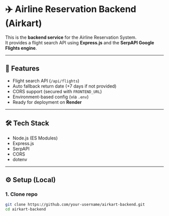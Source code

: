 # ✈️ Airline Reservation Backend (Airkart)

This is the **backend service** for the Airline Reservation System.  
It provides a flight search API using **Express.js** and the **SerpAPI Google Flights engine**.

---

## 🚀 Features
- Flight search API (`/api/flights`)
- Auto fallback return date (+7 days if not provided)
- CORS support (secured with `FRONTEND_URL`)
- Environment-based config (via `.env`)
- Ready for deployment on **Render**

---

## 🛠️ Tech Stack
- Node.js (ES Modules)
- Express.js
- SerpAPI
- CORS
- dotenv

---

## ⚙️ Setup (Local)

### 1. Clone repo
```bash
git clone https://github.com/your-username/airkart-backend.git
cd airkart-backend
